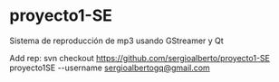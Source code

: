 proyecto1-SE
============

Sistema de reproducción de mp3 usando GStreamer y Qt

Add rep: svn checkout https://github.com/sergioalberto/proyecto1-SE proyecto1SE --username sergioalbertogq@gmail.com
